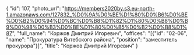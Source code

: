 {
    "id": 107,
    "photo_url": "https://members2020by.s3.eu-north-1.amazonaws.com/127832_%D0%9A%D0%BE%D1%80%D0%B6%D0%BE%D0%B2%D0%94%D0%BC%D0%B8%D1%82%D1%80%D0%B8%D0%B9%D0%98%D0%B3%D0%BE%D1%80%D0%B5%D0%B2%D0%B8%D1%87",
    "full_name": "Коржов Дмитрий Игоревич",
    "offices": "[{\"id\": \"02-06\", \"name\": \"Прокуратура Витебского района\", \"position\": \"заместитель прокурора\"}]",
    "title": "Коржов Дмитрий Игоревич"
}